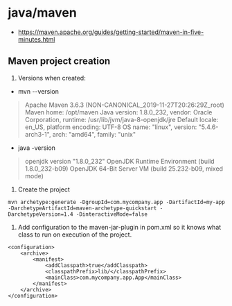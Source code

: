 # java/maven

* https://maven.apache.org/guides/getting-started/maven-in-five-minutes.html

## Maven project creation

1. Versions when created:

* mvn --version

> Apache Maven 3.6.3 (NON-CANONICAL_2019-11-27T20:26:29Z_root)
> Maven home: /opt/maven
> Java version: 1.8.0_232, vendor: Oracle Corporation, runtime: /usr/lib/jvm/java-8-openjdk/jre
> Default locale: en_US, platform encoding: UTF-8
> OS name: "linux", version: "5.4.6-arch3-1", arch: "amd64", family: "unix"

* java -version

> openjdk version "1.8.0_232"
> OpenJDK Runtime Environment (build 1.8.0_232-b09)
> OpenJDK 64-Bit Server VM (build 25.232-b09, mixed mode)

1. Create the project

`mvn archetype:generate -DgroupId=com.mycompany.app -DartifactId=my-app -DarchetypeArtifactId=maven-archetype-quickstart -DarchetypeVersion=1.4 -DinteractiveMode=false`

1. Add configuration to the maven-jar-plugin in pom.xml so it knows what class to run on execution of the project.

```
<configuration>
	<archive>
		<manifest>
			<addClasspath>true</addClasspath>
			<classpathPrefix>lib/</classpathPrefix>
			<mainClass>com.mycompany.app.App</mainClass>
		</manifest>
	</archive>
</configuration>
```